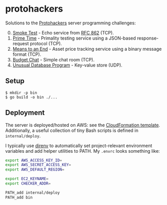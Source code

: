 # protohackers

Solutions to the [Protohackers](https://protohackers.com/) server programming challenges:

0. [Smoke Test](cmd/smoke-test/main.go) -
   Echo service from [RFC 862](https://www.rfc-editor.org/rfc/rfc862.html) (TCP).
1. [Prime Time](cmd/prime-time/main.go) -
   Primality testing service using a JSON-based response-request protocol (TCP).
2. [Means to an End](cmd/means-to-an-end/main.go) -
   Asset price tracking service using a binary message format (TCP).
3. [Budget Chat](cmd/budget-chat/main.go) -
   Simple chat room (TCP).
4. [Unusual Database Program](cmd/unusual-database-program/main.go) -
   Key-value store (UDP).

## Setup

```console
$ mkdir -p bin
$ go build -o bin ./...
```

## Deployment

The server is deployed/hosted on AWS: see the
[CloudFormation template](internal/deploy/cfn.yaml).
Additionally, a useful collection of tiny Bash scripts
is defined in `internal/deploy`.

I typically use [direnv](https://github.com/direnv/direnv) to automatically set
project-relevant environment variables and add helper utilities to PATH.
My `.envrc` looks something like:

```bash
export AWS_ACCESS_KEY_ID=
export AWS_SECRET_ACCESS_KEY=
export AWS_DEFAULT_REGION=

export EC2_KEYNAME=
export CHECKER_ADDR=

PATH_add internal/deploy
PATH_add bin
```
